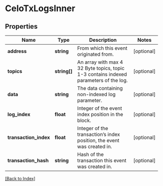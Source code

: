 # CeloTxLogsInner

## Properties

Name | Type | Description | Notes
------------ | ------------- | ------------- | -------------
**address** | **string** | From which this event originated from. | [optional]
**topics** | **string[]** | An array with max 4 32 Byte topics, topic 1-3 contains indexed parameters of the log. | [optional]
**data** | **string** | The data containing non-indexed log parameter. | [optional]
**log_index** | **float** | Integer of the event index position in the block. | [optional]
**transaction_index** | **float** | Integer of the transaction’s index position, the event was created in. | [optional]
**transaction_hash** | **string** | Hash of the transaction this event was created in. | [optional]

[[Back to Index]](../index.md)
